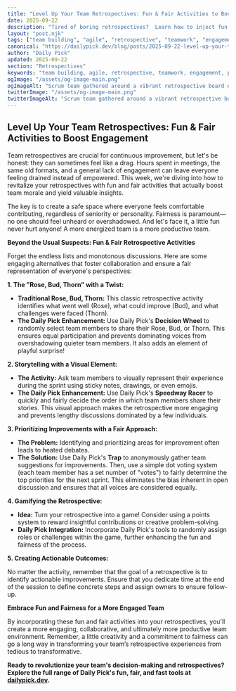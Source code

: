 ```yaml
---
title: "Level Up Your Team Retrospectives: Fun & Fair Activities to Boost Engagement"
date: 2025-09-22
description: "Tired of boring retrospectives?  Learn how to inject fun and fairness into your agile ceremonies with engaging activities that boost team morale and uncover actionable insights. Discover simple yet effective techniques to ensure everyone feels heard and valued."
layout: "post.njk"
tags: ["team building", "agile", "retrospective", "teamwork", "engagement", "productivity", "fairness"]
canonical: "https://dailypick.dev/blog/posts/2025-09-22-level-up-your-team-retrospectives-fun-fair-activities-to-boost-engagement/"
author: "Daily Pick"
updated: 2025-09-22
section: "Retrospectives"
keywords: "team building, agile, retrospective, teamwork, engagement, productivity, fairness"
ogImage: "/assets/og-image-main.png"
ogImageAlt: "Scrum team gathered around a vibrant retrospective board enhanced with Daily Pick activities"
twitterImage: "/assets/og-image-main.png"
twitterImageAlt: "Scrum team gathered around a vibrant retrospective board enhanced with Daily Pick activities"
---
```


## Level Up Your Team Retrospectives: Fun & Fair Activities to Boost Engagement

Team retrospectives are crucial for continuous improvement, but let's be honest: they can sometimes feel like a drag.  Hours spent in meetings, the same old formats, and a general lack of engagement can leave everyone feeling drained instead of empowered.  This week, we're diving into how to revitalize your retrospectives with fun and fair activities that actually boost team morale and yield valuable insights.

The key is to create a safe space where everyone feels comfortable contributing, regardless of seniority or personality.  Fairness is paramount—no one should feel unheard or overshadowed. And let's face it, a little fun never hurt anyone!  A more energized team is a more productive team.

**Beyond the Usual Suspects: Fun & Fair Retrospective Activities**

Forget the endless lists and monotonous discussions. Here are some engaging alternatives that foster collaboration and ensure a fair representation of everyone's perspectives:

**1. The "Rose, Bud, Thorn" with a Twist:**

*   **Traditional Rose, Bud, Thorn:**  This classic retrospective activity identifies what went well (Rose), what could improve (Bud), and what challenges were faced (Thorn).
*   **The Daily Pick Enhancement:** Use Daily Pick's **Decision Wheel** to randomly select team members to share their Rose, Bud, or Thorn. This ensures equal participation and prevents dominating voices from overshadowing quieter team members.  It also adds an element of playful surprise!

**2.  Storytelling with a Visual Element:**

*   **The Activity:** Ask team members to visually represent their experience during the sprint using sticky notes, drawings, or even emojis.
*   **The Daily Pick Enhancement:** Use Daily Pick's **Speedway Racer** to quickly and fairly decide the order in which team members share their stories. This visual approach makes the retrospective more engaging and prevents lengthy discussions dominated by a few individuals.

**3.  Prioritizing Improvements with a Fair Approach:**

*   **The Problem:** Identifying and prioritizing areas for improvement often leads to heated debates.
*   **The Solution:**  Use Daily Pick's **Trap** to anonymously gather team suggestions for improvements.  Then, use a simple dot voting system (each team member has a set number of "votes") to fairly determine the top priorities for the next sprint. This eliminates the bias inherent in open discussion and ensures that all voices are considered equally.


**4.  Gamifying the Retrospective:**

*   **Idea:** Turn your retrospective into a game!  Consider using a points system to reward insightful contributions or creative problem-solving.
*   **Daily Pick Integration:**  Incorporate Daily Pick's tools to randomly assign roles or challenges within the game, further enhancing the fun and fairness of the process.


**5.  Creating Actionable Outcomes:**

No matter the activity, remember that the goal of a retrospective is to identify actionable improvements.  Ensure that you dedicate time at the end of the session to define concrete steps and assign owners to ensure follow-up.


**Embrace Fun and Fairness for a More Engaged Team**

By incorporating these fun and fair activities into your retrospectives, you'll create a more engaging, collaborative, and ultimately more productive team environment.  Remember, a little creativity and a commitment to fairness can go a long way in transforming your team’s retrospective experiences from tedious to transformative.


**Ready to revolutionize your team's decision-making and retrospectives? Explore the full range of Daily Pick's fun, fair, and fast tools at [dailypick.dev](https://dailypick.dev).**
